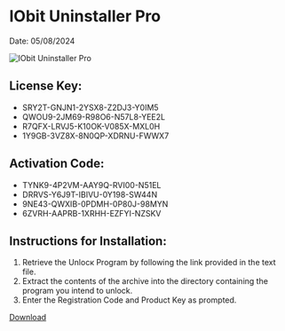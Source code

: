 <h1>IObit Uninstaller Pro</h1>
<p>Date: 05/08/2024</p>
<img src="https://repository-images.githubusercontent.com/797909746/6c4e3762-7a12-4add-a735-db79bcb913f5" alt="IObit Uninstaller Pro" title="IObit Uninstaller Pro" />
<h2>License Key:</h2>
<ul>
<li>SRY2T-GNJN1-2YSX8-Z2DJ3-Y0IM5</li>
<li>QWOU9-2JM69-R98O6-N57L8-YEE2L</li>
<li>R7QFX-LRVJ5-K10OK-V085X-MXL0H</li>
<li>1Y9GB-3VZ8X-8N0QP-XDRNU-FWWX7</li>
</ul>
<h2>Activation Code:</h2>
<ul>
<li>TYNK9-4P2VM-AAY9Q-RVI00-N51EL</li>
<li>DRRVS-Y6J9T-IBIVU-0Y198-SW44N</li>
<li>9NE43-QWXIB-0PDMH-0P80J-98MYN</li>
<li>6ZVRH-AAPRB-1XRHH-EZFYI-NZSKV</li>
</ul>
<h2>Instructions for Installation:</h2>
<ol>
<li>Retrieve the Unlocк Program by following the link provided in the text file.</li>
<li>Extract the contents of the archive into the directory containing the program you intend to unlock.</li>
<li>Enter the Registration Code and Product Key as prompted.</li>
</ol>
<p><a href="https://drive.usercontent.google.com/u/0/uc?id=1eb4ufejYZblTSw8qfW091KuWmve1MY_0&git">​D​o​w​n​l​o​a​d</a></p>
